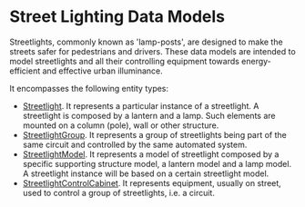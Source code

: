 # Street Lighting Data Models

Streetlights, commonly known as 'lamp-posts', are designed to make the streets safer for pedestrians and drivers.
These data models are intended to model streetlights and all
their controlling equipment towards energy-efficient and effective urban illuminance.

It encompasses the following entity types: 

+ [Streetlight](../Streetlight/doc/spec.md). It represents a particular instance of a streetlight.
A streetlight is composed by a lantern and a lamp. Such elements are mounted on a column (pole), wall or other structure.
+ [StreetlightGroup](../Streetlight/doc/spec.md). It represents a group of streetlights being part
of the same circuit and controlled by the same automated system.
+ [StreetlightModel](../StreetlightModel/doc/spec.md). It represents a model of streetlight composed by a specific supporting structure model,
a lantern model and a lamp model. A streetlight instance will be based on a certain streetlight model. 
+ [StreetlightControlCabinet](../StreetlightControlCabinet/doc/spec.md). It represents equipment, usually on street,
used to control a group of streetlights, i.e. a circuit.